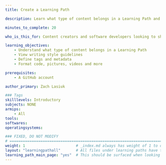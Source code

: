 ```yaml
---
title: Create a Learning Path

description: Learn what type of content belongs in a Learning Path and how to format it.

minutes_to_complete: 20

who_is_this_for: Content creators and software developers looking to share Arm related information as a step-by-step guide called a Learning Path.

learning_objectives: 
    - Understand what type of content belongs in a Learning Path
    - View writing style guidelines
    - Define tags and metadata
    - Format code, pictures, videos and more

prerequisites:
    - A GitHub account

author_primary: Zach Lasiuk

### Tags
skilllevels: Introductory
subjects: NONE
armips:
    - All
tools:
softwares:
operatingsystems:

### FIXED, DO NOT MODIFY
# ================================================================================
weight: 1                       # _index.md always has weight of 1 to order correctly
layout: "learningpathall"       # All files under learning paths have this same wrapper
learning_path_main_page: "yes"  # This should be surfaced when looking for related content. Only set for _index.md of learning path content.
---
```

